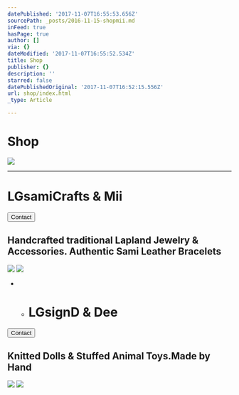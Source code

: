 ```yaml
---
datePublished: '2017-11-07T16:55:53.656Z'
sourcePath: _posts/2016-11-15-shopmii.md
inFeed: true
hasPage: true
author: []
via: {}
dateModified: '2017-11-07T16:55:52.534Z'
title: Shop
publisher: {}
description: ''
starred: false
datePublishedOriginal: '2017-11-07T16:52:15.556Z'
url: shop/index.html
_type: Article

---
```

# **Shop**
![](https://the-grid-user-content.s3-us-west-2.amazonaws.com/28b41c7b-f21b-4773-968e-85c3f2dd961c.jpg)

---

# **LGsamiCrafts & Mii**

<button data-role="cta" style="">Contact</button>

## Handcrafted traditional Lapland Jewelry & Accessories. Authentic Sami Leather Bracelets
![](https://the-grid-user-content.s3-us-west-2.amazonaws.com/f27959a9-de6c-49e7-8927-351d748f3182.jpg)
![](https://the-grid-user-content.s3-us-west-2.amazonaws.com/6813b137-c5d3-4e94-9e14-50a1779d7334.png)

* * # **LGsignD & Dee**

<button data-role="cta" style="">Contact</button>

## Knitted Dolls & Stuffed Animal Toys.Made by Hand
![](https://the-grid-user-content.s3-us-west-2.amazonaws.com/fdd398a7-4353-4ced-8dee-a5f0cdc39ec1.jpg)
![](https://the-grid-user-content.s3-us-west-2.amazonaws.com/eafb7699-032b-4fbe-b8eb-3e29b14cd357.png)
